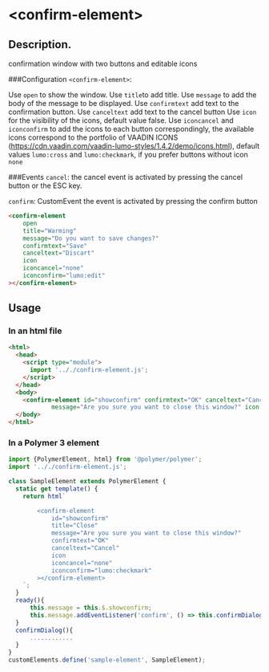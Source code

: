 

# \<confirm-element\>

## Description.

confirmation window with two buttons and editable icons

###Configuration `<confirm-element>`:

Use `open` to show the window.
Use `title`to add title.
Use `message` to add the body of the message to be displayed.
Use `confirmtext` add text to the confirmation button.
Use `canceltext` add text to the cancel button
Use `icon` for the visibility of the icons, default value false.
Use `iconcancel` and `iconconfirm` to add the icons to each button correspondingly, the available icons correspond to the portfolio of VAADIN ICONS (https://cdn.vaadin.com/vaadin-lumo-styles/1.4.2/demo/icons.html), default values `lumo:cross` and `lumo:checkmark`, if you prefer buttons without icon `none` 

###Events
`cancel`:
the cancel event is activated by pressing the cancel button or the ESC key.

`confirm`: CustomEvent
the event is activated by pressing the confirm button


```html
<confirm-element 
    open
    title="Warming"
    message="Do you want to save changes?" 
    confirmtext="Save" 
    canceltext="Discart" 
    icon 
    iconcancel="none" 
    iconconfirm="lumo:edit"
></confirm-element>
```


## Usage

### In an html file
```html
<html>
  <head>
    <script type="module">
      import '.././confirm-element.js';
    </script>
  </head>
  <body>
    <confirm-element id="showconfirm" confirmtext="OK" canceltext="Cancel" title="Close"
            message="Are you sure you want to close this window?" icon iconcancel="none" iconconfirm="lumo:checkmark"></confirm-element>
  </body>
</html>
```

### In a Polymer 3 element
```js
import {PolymerElement, html} from '@polymer/polymer';
import '.././confirm-element.js';

class SampleElement extends PolymerElement {
  static get template() {
    return html`

        <confirm-element 
            id="showconfirm" 
            title="Close"
            message="Are you sure you want to close this window?" 
            confirmtext="OK" 
            canceltext="Cancel" 
            icon 
            iconcancel="none" 
            iconconfirm="lumo:checkmark"
        ></confirm-element>
    `;
  }
  ready(){
      this.message = this.$.showconfirm;
      this.message.addEventListener('confirm', () => this.confirmDialog());
  }
  confirmDialog(){
      ............
  }
}
customElements.define('sample-element', SampleElement);
```







